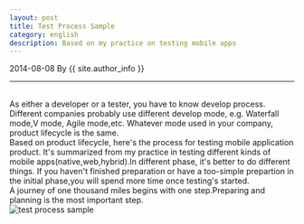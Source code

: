 ```yaml
---
layout: post
title: Test Process Sample
category: english
description: Based on my practice on testing mobile apps
---
```

2014-08-08 By {{ site.author_info }}
***
<br/>As either a developer or a tester, you have to know develop process. Different companies probably use different develop mode, e.g. Waterfall mode,V mode, Agile mode,etc. Whatever mode used in your company, product lifecycle is the same.
<br/>Based on product lifecycle, here's the process for testing mobile application product. It's summarized from my practice in testing different kinds of mobile apps(native,web,hybrid).In different phase, it's better to do different things. If you haven't finished preparation or have a too-simple prepartion in the initial phase,you will spend more time once testing's started. 
<br/>A journey of one thousand miles begins with one step.Preparing and planning is the most important step.
<br/>
![test process sample](/images/ProcessForTestingMobileApp.jpg)

[Angelia]:    http://angeliaw.github.com   "Angelia"




